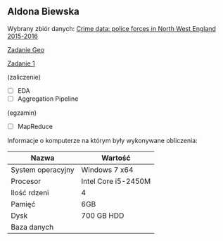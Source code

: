 ## Aldona Biewska

Wybrany zbiór danych: [Crime data: police forces in North West England 2015-2016](https://data.police.uk/data/fetch/5c61c82a-d588-4251-b1fc-07d6bc386c11/)

[Zadanie Geo](https://abie115.github.io/nosql/zadanie_geo)

[Zadanie 1](https://abie115.github.io/nosql/zadanie1)

(zaliczenie)

- [ ] EDA
- [ ] Aggregation Pipeline

(egzamin)

- [ ] MapReduce

Informacje o komputerze na którym były wykonywane obliczenia:

| Nazwa                 | Wartość    |
|-----------------------|------------|
| System operacyjny     | Windows 7 x64 |    
| Procesor              | Intel Core i5-2450M |
| Ilość rdzeni          | 4 |
| Pamięć                | 6GB |
| Dysk                  | 700 GB HDD |
| Baza danych           |            |